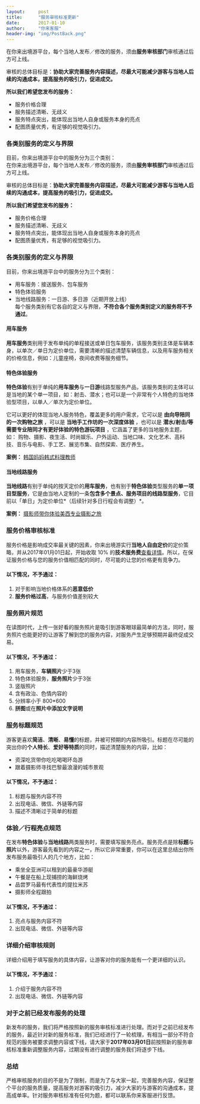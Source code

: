 ```yaml
---
layout:     post
title:      "服务审核标准更新"
date:       2017-01-10
author:     "你来客服"
header-img: "img/PostBack.png"
---
```


在你来出境游平台，每个当地人发布／修改的服务，须由**服务审核部门**审核通过后方可上线。  

审核的总体目标是：**协助大家完善服务内容描述，尽最大可能减少游客与当地人后续的沟通成本，提高服务的吸引力，促进成交。**  

**所以我们希望您发布的服务：**  

* 服务价格合理
* 服务描述清晰、无歧义
* 服务特点突出，能体现出当地人自身或服务本身的亮点
* 配图质量优秀，有足够的视觉吸引力。

### 各类别服务的定义与界限
目前，你来出境游平台中的服务分为三个类别：  
在你来出境游平台，每个当地人发布／修改的服务，须由**服务审核部门**审核通过后方可上线。  

审核的总体目标是：**协助大家完善服务内容描述，尽最大可能减少游客与当地人后续的沟通成本，提高服务的吸引力，促进成交。**  

**所以我们希望您发布的服务：**  

* 服务价格合理
* 服务描述清晰、无歧义
* 服务特点突出，能体现出当地人自身或服务本身的亮点
* 配图质量优秀，有足够的视觉吸引力。

### 各类别服务的定义与界限
目前，你来出境游平台中的服务分为三个类别：  

* 用车服务：接送服务、包车服务
* 特色体验服务
* 当地线路服务：一日游、多日游（近期开放上线）  
每个服务类别有它各自的定义与界限，**不符合各个服务类别定义的服务将不予通过**。

#### 用车服务
**用车服务**类别用于发布单纯的单程接送或单日包车服务，该服务类别主体是车辆本身，以单次／单日为定价单位，需要清晰的描述清楚车辆信息，以及用车服务相关的价格信息，例如：儿童座椅，夜间收费等服务细节。  

#### 特色体验服务
**特色体验**有别于单纯的**用车服务**与**一日游**线路型服务产品，该服务类别的主体可以是当地的某个单一项目，如：射击、潜水；也可以是一个非常有个人特色的当地体验型项目，以单人／单次为定价单位。  

它可以更好的体现当地人服务特色，覆盖更多的用户需求，它可以是 **由向导陪同的一次购物之旅** ，可以是 **当地手工作坊的一次深度体验** ，也可以是 **潜水/射击/等需要专业陪同才有更好体验的特色游玩项目** ，它涵盖了更多的当地服务主题，如： 购物、摄影、夜生活、时尚娱乐、户外运动、当地口味、文化艺术、高科技、音乐与电影、手工艺、展览市集、自然探索、医疗养生。

**案例：**
[韩国妈妈韩式料理教师](nilai://service/detail?auditData=0&serviceId=8817)

#### 当地线路服务
**当地线路**有别于单纯的按天定价的**用车服务**，也有别于**特色体验**类型服务的**单一项目型服务**，它是由当地人定制的一条**包含多个景点、服务项目的线路型服务**，它目前以「单日」为定价单位*（后续针对多日行程会有调整）*。  

**案例：**
[摄影师带你体验美西专业摄影之旅](nilai://service/detail?auditData=0&serviceId=5626)

### 服务价格审核标准
服务价格是影响成交率最关键的因素，你来出境游实行**当地人自由定价**的定价策略，并从2017年01月01日起，开始收取 10% 的**技术服务费**[查看详情](https://jinzhuonilai.github.io/2016/12/20/关于你来出境游收取技术服务费的公告/)。所以，在保证服务价格与您的服务价值相匹配的同时，尽可能的让您的价格更有竞争力。  

#### 以下情况，不予通过：
1. 对于影响当地价格体系的**恶意低价**
2. **服务价格过高**，与服务价值差别较大
 
### 服务照片规范
在读图时代，上传一张好看的服务照片是吸引到游客眼球最简单的方法，同时，服务照片也能更好的让游客了解到您的服务内容，对服务产生足够预期并最终促成交易。

#### 以下情况，不予通过：
1. 用车服务，**车辆照片**少于3张
2. 特色体验服务，**服务照片**少于3张
3. 竖版照片
4. 含有政治、色情内容的
5. 分辨率小于 800*600
6. **拼图**或在**照片中添加文字说明**

### 服务标题规范
游客更喜欢**简洁**、**清晰**、**易懂**的标题，并被可预期的内容所吸引。标题在尽可能的突出你的**个人特长**、**爱好等特质**的同时，描述清楚服务的内容，比如：  

* 资深吃货带你吃吃喝喝环岛游
* 跟着摄影师寻找巴黎最浪漫的城市景观  

#### 以下情况，不予通过：
1. 标题与服务内容不符
2. 出现电话、微信、外链等内容
3. 描述不清晰过于简单的标题

### 体验／行程亮点规范
在发布**特色体验**与**当地线路**两类服务时，需要填写服务亮点。服务亮点是除**标题**与**照片**以外，游客最先看到的内容之一，所以它非常重要，你可以在这里总结出你所发布服务最吸引人的几个地方，比如：  

* 乘坐全亚洲可以租到的最豪华游艇
* 午餐是在船上现捕捞的海鲜烧烤
* 品尝罗马最有代表性的提拉米苏
* 摄影师全程跟拍

#### 以下情况，不予通过：
1. 亮点与服务内容不符
2. 出现电话、微信、外链等内容

### 详细介绍审核规则
详细介绍用于填写服务的具体内容，让游客对你的服务能有一个更详细的认识。  

#### 以下情况，不予通过：
1. 介绍于服务内容不符
2. 出现电话、微信、外链等内容  

### 对于之前已经发布服务的处理
新发布的服务，我们将严格按照新的服务审核标准进行处理。而对于之前已经发布的服务，最近针对新的服务标准，我们已经进行了一轮梳理，有相当一部分不符合规范的服务被要求调整内容或下线，请大家于**2017年03月01日**前按照新的服务审核标准重新调整服务内容，过期没有进行调整的服务我们将逐步下线。 

### 总结
严格审核服务的目的不是为了限制，而是为了与大家一起，完善服务内容，保证整个平台的服务质量，提高服务对游客的吸引力，减少大家的与游客的沟通成本，提高成单率。针对服务审核标准有任何为题，都可以联系你来客服进行反馈。
